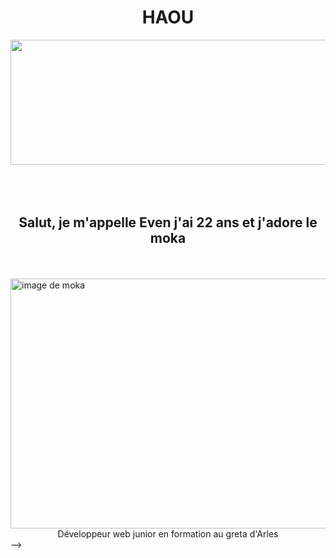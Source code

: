 <!DOCTYPE html>
<html lang="fr">

<head>
    <link rel="stylesheet" type="text/css" href="styles.css">
    <link rel="preconnect" href="https://fonts.googleapis.com">
    <link rel="preconnect" href="https://fonts.gstatic.com" crossorigin>
    <link
        href="https://fonts.googleapis.com/css2?family=Anta&family=Raleway:ital,wght@0,100..900;1,100..900&display=swap"
        rel="stylesheet">
</head>

<body>
    <center>
        <h1> HAOU </h1>
    </center>
    <img src="https://media1.tenor.com/m/yv2FQFC0juoAAAAC/sylvain-sylvain-durif.gif" width="7000" height="200" />
    <br>
    <br>
    <br>
    <br>
    <h2>
        <center>Salut, je m'appelle Even j'ai 22 ans et j'adore le moka</center>
    </h2>
    <br>
    <br>
    <img src="https://images.unsplash.com/photo-1615200961449-0d6d5a818f8e?q=80&w=2070&auto=format&fit=crop&ixlib=rb-4.0.3&ixid=M3wxMjA3fDB8MHxwaG90by1wYWdlfHx8fGVufDB8fHx8fA%3D%3D"
        alt="image de moka" width="600" height="400">
    <br>
    <center>Développeur web junior en formation au greta d'Arles</center>
</body>

</html>

<!-- <-- Il semble que vous ayez mélangé des éléments HTML et CSS dans un fichier Markdown (README.md) destiné à être affiché sur GitHub. Cependjsonsiderant que GitHub n'interprète pas directement les balises HTML et les styles CSS dans les fichiers Markdown, il est nécessaire de structurer votre README.md en utilisant uniquement la syntaxe Markdown pour le contenu et de lier vos styles CSS de manière appropriée.

Voici comment vous pouvez procéder :

Contenu Markdown uniquement : Utilisez uniquement la syntaxe Markdown pour structurer le contenu de votre README.md. Par exemple, utilisez des balises Markdown telles que # pour les titres, ![texte alternatif](url_de_l'image) pour les images, et du texte brut pour le contenu.

Lier votre fichier CSS : Si vous souhaitez appliquer des styles personnalisés à votre README, vous pouvez utiliser la balise <link> dans le <head> de votre fichier HTML pour lier votre fichier CSS externe. Cependant, gardez à l'esprit que GitHub n'interprète pas directement les balises HTML dans les fichiers Markdown. Par conséquent, l'application de styles personnalisés à votre README sur GitHub peut être limitée.

Utilisation de balises HTML dans un fichier Markdown : Bien que GitHub prenne en charge certaines balises HTML dans les fichiers Markdown, l'utilisation de balises HTML pour le style est limitée. Il est recommandé d'utiliser la syntaxe Markdown pour la mise en forme du contenu.

Pour une présentation plus efficace de votre profil sur GitHub, je vous recommande de structurer votre README.md en utilisant uniquement la syntaxe Markdown pour le contenu et d'éviter d'inclure des balises HTML et des styles CSS directement dans le fichier. Vous pouvez également consulter les conventions de formatage de GitHub pour des conseils sur la mise en forme de votre README.md.

--> -->